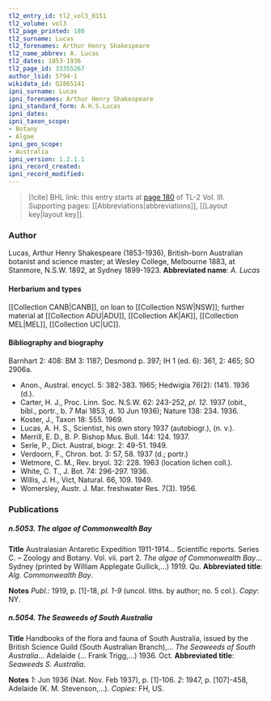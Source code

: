 ```yaml
---
tl2_entry_id: tl2_vol3_0151
tl2_volume: vol3
tl2_page_printed: 180
tl2_surname: Lucas
tl2_forenames: Arthur Henry Shakespeare
tl2_name_abbrev: A. Lucas
tl2_dates: 1853-1936
tl2_page_id: 33355267
author_lsid: 5794-1
wikidata_id: Q2865141
ipni_surname: Lucas
ipni_forenames: Arthur Henry Shakespeare
ipni_standard_form: A.H.S.Lucas
ipni_dates: 
ipni_taxon_scope: 
- Botany
- Algae
ipni_geo_scope: 
- Australia
ipni_version: 1.2.1.1
ipni_record_created: 
ipni_record_modified:
---
```



> [!cite] BHL link: this entry starts at [page 180](https://www.biodiversitylibrary.org/page/33355267) of TL-2 Vol. III.
> Supporting pages: [[Abbreviations|abbreviations]], [[Layout key|layout key]].

### Author

Lucas, Arthur Henry Shakespeare (1853-1936), British-born Australian botanist and science master; at Wesley College, Melbourne 1883, at Stanmore, N.S.W. 1892, at Sydney 1899-1923. 
**Abbreviated name**: *A. Lucas*

#### Herbarium and types

[[Collection CANB|CANB]], on loan to [[Collection NSW|NSW]]; further material at [[Collection ADU|ADU]], [[Collection AK|AK]], [[Collection MEL|MEL]], [[Collection UC|UC]].

#### Bibliography and biography

Barnhart 2: 408: BM 3: 1187; Desmond p. 397; IH 1 (ed. 6): 361, 2: 465; SO 2906a.
- Anon., Austral. encycl. 5: 382-383. 1965; Hedwigia 76(2): (141). 1936 (d.).
- Carter, H. J., Proc. Linn. Soc. N.S.W. 62: 243-252, *pl. 12.* 1937 (obit., bibl., portr., b. 7 Mai 1853, d. 10 Jun 1936); Nature 138: 234. 1936.
- Koster, J., Taxon 18: 555. 1969.
- Lucas, A. H. S., Scientist, his own story 1937 (autobiogr.), (n. v.).
- Merrill, E. D., B. P. Bishop Mus. Bull. 144: 124. 1937.
- Serle, P., Dict. Austral, biogr. 2: 49-51. 1949.
- Verdoorn, F., Chron. bot. 3: 57, 58. 1937 (d.; portr.)
- Wetmore, C. M., Rev. bryol. 32: 228. 1963 (location lichen coll.).
- White, C. T., J. Bot. 74: 296-297. 1936.
- Willis, J. H., Vict, Natural. 66, 109. 1949.
- Womersley, Austr. J. Mar. freshwater Res. 7(3). 1956.

### Publications

##### n.5053. The algae of Commonwealth Bay

**Title**
Australasian Antaretic Expedition 1911-1914... Scientific reports. Series C. – Zoology and Botany. Vol. vii. part 2. *The algae of Commonwealth Bay*... Sydney (printed by William Applegate Gullick,...) 1919. Qu.
**Abbreviated title**: *Alg. Commonwealth Bay*.

**Notes**
*Publ*.: 1919, p. \[1\]-18, *pl. 1-9* (uncol. liths. by author; no. 5 col.). *Copy*: NY.

##### n.5054. The Seaweeds of South Australia

**Title**
Handbooks of the flora and fauna of South Australia, issued by the British Science Guild (South Australian Branch),... *The Seaweeds of South Australia*... Adelaide (... Frank Trigg,...) 1936. Oct.
**Abbreviated title**: *Seaweeds S. Australia*.

**Notes**
*1*: Jun 1936 (Nat. Nov. Feb 1937), p. \[1\]-106.
*2*: 1947, p. \[107\]-458, Adelaide (K. M. Stevenson,...).
*Copies*: FH, US.

